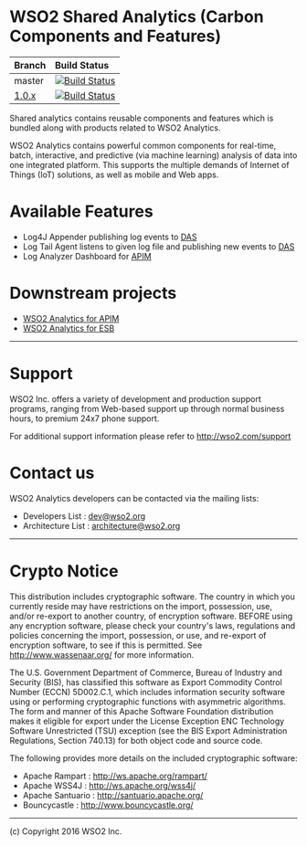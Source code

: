 # WSO2 Shared Analytics (Carbon Components and Features)

| Branch | Build Status |
| :------------ |:-------------
| master | [![Build Status](https://wso2.org/jenkins/job/shared-analytics/badge/icon)](https://wso2.org/jenkins/job/shared-analytics) |
| [1.0.x](https://github.com/wso2/shared-analytics/tree/release-1.0.x) | [![Build Status](https://wso2.org/jenkins/job/shared-analytics_release-1.0.x/badge/icon)](https://wso2.org/jenkins/job/shared-analytics_release-1.0.x) |


Shared analytics contains reusable components and features which is bundled along with products related to WSO2 Analytics.

WSO2 Analytics contains powerful common components for real-time, batch, interactive, and predictive (via machine learning) analysis of data into one integrated platform. This supports the multiple demands of Internet of Things (IoT) solutions, as well as mobile and Web apps.


# Available Features
* Log4J Appender publishing log events to [DAS](http://wso2.com/products/data-analytics-server/)
* Log Tail Agent listens to given log file and publishing new events to [DAS](http://wso2.com/products/data-analytics-server/)
* Log Analyzer Dashboard for [APIM](http://wso2.com/api-management/)


# Downstream projects
* [WSO2 Analytics for APIM](https://github.com/wso2/analytics-apim)
* [WSO2 Analytics for ESB](https://github.com/wso2/analytics-esb)


--------------------------------------------------------------------------------
# Support

WSO2 Inc. offers a variety of development and production support
programs, ranging from Web-based support up through normal business
hours, to premium 24x7 phone support.

For additional support information please refer to <http://wso2.com/support>


# Contact us
WSO2 Analytics developers can be contacted via the mailing lists:

* Developers List : dev@wso2.org
* Architecture List : architecture@wso2.org

--------------------------------------------------------------------------------
# Crypto Notice

   This distribution includes cryptographic software.  The country in
   which you currently reside may have restrictions on the import,
   possession, use, and/or re-export to another country, of
   encryption software.  BEFORE using any encryption software, please
   check your country's laws, regulations and policies concerning the
   import, possession, or use, and re-export of encryption software, to
   see if this is permitted.  See <http://www.wassenaar.org/> for more
   information.

   The U.S. Government Department of Commerce, Bureau of Industry and
   Security (BIS), has classified this software as Export Commodity
   Control Number (ECCN) 5D002.C.1, which includes information security
   software using or performing cryptographic functions with asymmetric
   algorithms.  The form and manner of this Apache Software Foundation
   distribution makes it eligible for export under the License Exception
   ENC Technology Software Unrestricted (TSU) exception (see the BIS
   Export Administration Regulations, Section 740.13) for both object
   code and source code.

   The following provides more details on the included cryptographic
   software:

   * Apache Rampart   : http://ws.apache.org/rampart/
   * Apache WSS4J     : http://ws.apache.org/wss4j/
   * Apache Santuario : http://santuario.apache.org/
   * Bouncycastle     : http://www.bouncycastle.org/

--------------------------------------------------------------------------------
(c) Copyright 2016 WSO2 Inc.